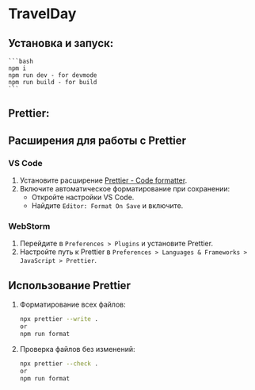 # TravelDay

## Установка и запуск:
	```bash
	npm i 
	npm run dev - for devmode
	npm run build - for build
	```

## Prettier:

## Расширения для работы с Prettier

### VS Code

1. Установите расширение [Prettier - Code formatter](https://marketplace.visualstudio.com/items?itemName=esbenp.prettier-vscode).
2. Включите автоматическое форматирование при сохранении:
    - Откройте настройки VS Code.
    - Найдите `Editor: Format On Save` и включите.

### WebStorm

1. Перейдите в `Preferences > Plugins` и установите Prettier.
2. Настройте путь к Prettier в `Preferences > Languages & Frameworks > JavaScript > Prettier`.

## Использование Prettier

1. Форматирование всех файлов:
    ```bash
    npx prettier --write .
    or
    npm run format
    ```
2. Проверка файлов без изменений:
    ```bash
    npx prettier --check .
    or
    npm run format
    ```
